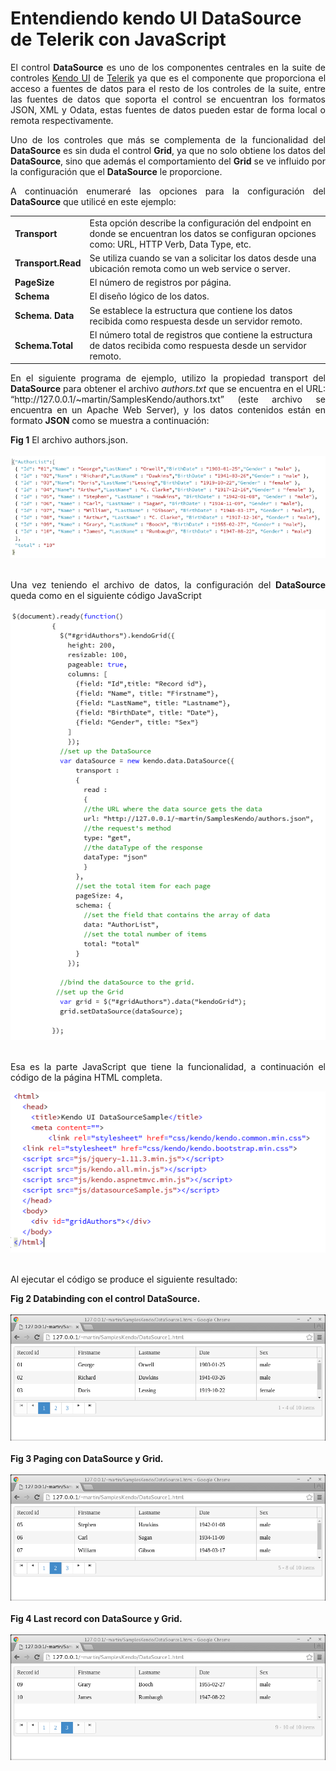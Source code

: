 # Entendiendo kendo UI DataSource de Telerik con JavaScript
		
<p align="justify">El control <b>DataSource</b> es uno de los componentes centrales en la suite de controles <a href="http://www.telerik.com/kendo-ui">Kendo UI</a> de <a href="http://www.telerik.com/">Telerik</a>
ya que es el componente que proporciona el acceso a fuentes de datos para el resto de los controles de la suite, entre las fuentes de
datos que soporta el control se encuentran los formatos JSON, XML y Odata, estas fuentes de datos pueden estar de forma local o remota
respectivamente.
</p>
<p align="justify">Uno de los controles que más se complementa de la funcionalidad del <b>DataSource</b> es sin duda el control <b>Grid</b>, ya que no solo obtiene los datos del <b>DataSource</b>, sino que además el comportamiento del <b>Grid</b> se ve influido por la configuración que el <b>DataSource</b> le proporcione.</p>
<p align="justify">
A continuación enumeraré las opciones para la configuración del <b>DataSource</b> que utilicé en este ejemplo:</p>
<table>
  <tr>
<td><b>Transport</b></td>
<td>Esta opción describe la configuración del endpoint en donde se encuentran los datos se configuran opciones como: URL, HTTP Verb, Data Type, etc.</td>
</tr>
<tr>
<td><b>Transport.Read</b></td>
<td>Se utiliza cuando se van a solicitar los datos desde una ubicación remota como un web service o server.</td>
 </tr>
  <tr>
<td><b>PageSize</b></td>
<td>El número de registros por página.</td>
</tr>
 <tr>
<td><b>Schema</b></td>
<td>El diseño lógico de los datos.</td>
 </tr>
  <tr>
<td><b>Schema. Data</b></td>
<td>Se establece la estructura  que contiene los datos recibida como respuesta desde un servidor remoto.</td>
 </tr>
 <tr>
<td><b>Schema.Total</b></td>
<td>El número total de registros que contiene la estructura de datos recibida como respuesta desde un servidor remoto.</td>
 </tr>
</table>
<p align="justify">En el siguiente programa de ejemplo, utilizo la propiedad transport del <b>DataSource</b> para obtener el  archivo <i>authors.txt</i> que se encuentra en el URL: “http://127.0.0.1/~martin/SamplesKendo/authors.txt” (este archivo se encuentra en un Apache Web Server), y los datos contenidos están en formato <b>JSON</b> como se muestra a continuación: </p>
<div><b>Fig 1</b> El archivo authors.json.</div><br>
<!--Code authors.json-->
<div>
<IMG src="picture_library/KendoDataSource/authorsJS.png">
</div><br>
<!--Code-->
<p align="justify">
Una vez teniendo el archivo de datos, la configuración del <b>DataSource</b> queda como en el siguiente código JavaScript
</p>
<!--Code JS-->
<div>
<IMG src="picture_library/KendoDataSource/datasourceSampleJS.png">
</div><br>
<!--Code JS-->
<p align="justify">
Esa es la parte JavaScript que tiene la funcionalidad, a continuación el código de la página HTML completa.
</p>
<!--Code HTML-->
<div>
<IMG src="picture_library/KendoDataSource/kendoUIDataSource.png">
</div><br>
<!--Code HTML-->
<p>Al ejecutar el código se produce el siguiente resultado:</p>
<div><b>Fig 2 Databinding con el control DataSource.</b></div><br>
<div>
<IMG src="picture_library/KendoDataSource/fig1.png" width="777">
</div><br>
<div><b>Fig 3 Paging con DataSource y Grid.</b></div><br>
<div>
<IMG src="picture_library/KendoDataSource/fig2.png" width="777">
</div><br>
<div><b>Fig 4 Last record con DataSource y Grid. </b></div><br>
<div>
<IMG src="picture_library/KendoDataSource/fig3.png" width="777">
</div>
